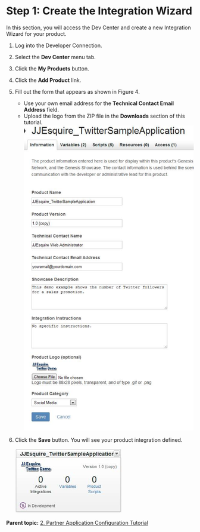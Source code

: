 # Step 1: Create the Integration Wizard

 

In this section, you will access the Dev Center and create a new Integration Wizard for your product.

1.  Log into the Developer Connection.
2.  Select the **Dev Center** menu tab.
3.  Click the **My Products** button.
4.  Click the **Add Product** link.
5.  Fill out the form that appears as shown in Figure 4.

    -   Use your own email address for the **Technical Contact Email Address** field.
    -   Upload the logo from the ZIP file in the **Downloads** section of this tutorial.
    ![](graphics/configuration004.jpg)

6.  Click the **Save** button. You will see your product integration defined.

    ![](graphics/configuration005.jpg)


**Parent topic:** [2. Partner Application Configuration Tutorial](c_Partner_Application_Configuration_for_Data_Connectors_Tutorial.md)

